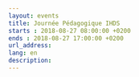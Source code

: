 ```yaml
---
layout: events
title: Journée Pédagogique IHDS
starts : 2018-08-27 08:00:00 +0200
ends : 2018-08-27 17:00:00 +0200
url_address:
lang: en
description:
---
```


